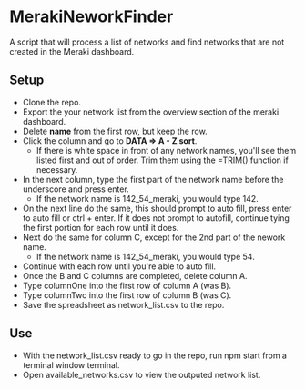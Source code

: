 # MerakiNeworkFinder

A script that will process a list of networks and find networks that are not created in the Meraki dashboard.

## Setup

- Clone the repo.
- Export the your network list from the overview section of the meraki dashboard.
- Delete **name** from the first row, but keep the row.
- Click the column and go to **DATA => A - Z sort**.
  - If there is white space in front of any network names, you'll see them listed first and out of order. Trim them using the =TRIM() function if necessary.
- In the next column, type the first part of the network name before the underscore and press enter.
  - If the network name is 142_54_meraki, you would type 142.
- On the next line do the same, this should prompt to auto fill, press enter to auto fill or ctrl + enter. If it does not prompt to autofill, continue tying the first portion for each row until it does.
- Next do the same for column C, except for the 2nd part of the nework name.
  - If the network name is 142_54_meraki, you would type 54.
- Continue with each row until you're able to auto fill.
- Once the B and C columns are completed, delete column A.
- Type columnOne into the first row of column A (was B).
- Type columnTwo into the first row of column B (was C).
- Save the spreadsheet as network_list.csv to the repo.

## Use

- With the network_list.csv ready to go in the repo, run npm start from a terminal window terminal.
- Open available_networks.csv to view the outputed network list.
